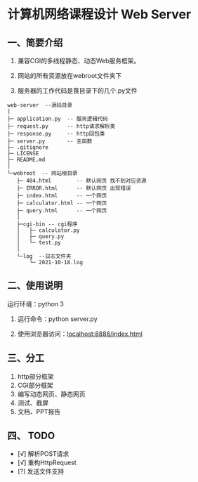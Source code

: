 # 计算机网络课程设计 Web Server

## 一、简要介绍

1. 兼容CGI的多线程静态、动态Web服务框架。

2. 网站的所有资源放在webroot文件夹下

3. 服务器的工作代码是茛目录下的几个.py文件

```
web-server  --源码目录
|
├─ application.py  -- 服务逻辑代码
├─ request.py      -- http请求解析类
├─ response.py     -- http回包类
├─ server.py       -- 主函数
├─ .gitignore
├─ LICENSE
├─ README.md
│      
└─webroot  -- 网站根目录
   ├─ 404.html        -- 默认网页 找不到对应资源
   ├─ ERROR.html      -- 默认网页 出现错误
   ├─ index.html      -- 一个网页
   ├─ calculator.html -- 一个网页
   ├─ query.html      -- 一个网页
   │  
   ├─cgi-bin -- cgi程序
   │   ├─ calculator.py
   │   ├─ query.py
   │   └─ test.py
   │      
   └─log  --日志文件夹
       └─ 2021-10-18.log
```

## 二、使用说明

运行环境：python 3

1. 运行命令：python server.py

2. 使用浏览器访问：[localhost:8888/index.html](localhost:8888/index.html)

## 三、分工

1. http部分框架
2. CGI部分框架
3. 编写动态网页、静态网页
4. 测试、截屏
5. 文档、PPT报告

## 四、 TODO

* [√] 解析POST请求
* [√] 重构HttpRequest
* [?] 发送文件支持
